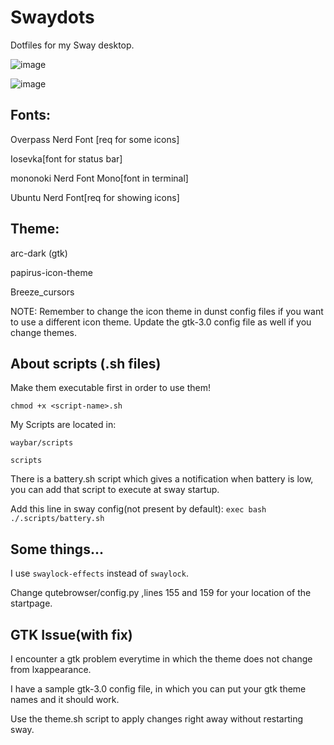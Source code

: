 # Swaydots
Dotfiles for my Sway desktop. 

![image](https://user-images.githubusercontent.com/97210788/150338975-709e1c1a-6314-41d3-bb89-2274fa816466.png)

![image](https://user-images.githubusercontent.com/97210788/150339007-2bd9f7d1-ce32-476b-9db6-5352cfaf0cca.png)


## Fonts:

Overpass Nerd Font [req for some icons]

Iosevka[font for status bar]

mononoki Nerd Font Mono[font in terminal]

Ubuntu Nerd Font[req for showing icons]

## Theme:

arc-dark (gtk)

papirus-icon-theme

Breeze_cursors

NOTE: Remember to change the icon theme in dunst config files if you want to use a different icon theme. Update the gtk-3.0 config file as well if you change themes.

## About scripts (.sh files)

Make them executable first in order to use them! 

```chmod +x <script-name>.sh```

My Scripts are located in:

`waybar/scripts`

`scripts`

There is a battery.sh script which gives a notification when battery is low, you can add that script to execute at sway startup. 

Add this line in sway config(not present by default): `exec bash ./.scripts/battery.sh`
  
## Some things...
  
I use `swaylock-effects` instead of `swaylock`.

Change qutebrowser/config.py ,lines 155 and 159 for your location of the startpage.

## GTK Issue(with fix)

I encounter a gtk problem everytime in which the theme does not change from lxappearance.

I have a sample gtk-3.0 config file, in which you can put your gtk theme names and it should work.

Use the theme.sh script to apply changes right away without restarting sway.
